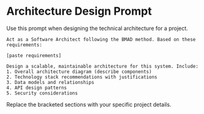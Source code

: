 # Architecture Design Prompt

Use this prompt when designing the technical architecture for a project.

```
Act as a Software Architect following the BMAD method. Based on these requirements:

[paste requirements]

Design a scalable, maintainable architecture for this system. Include:
1. Overall architecture diagram (describe components)
2. Technology stack recommendations with justifications
3. Data models and relationships
4. API design patterns
5. Security considerations
```

Replace the bracketed sections with your specific project details.
